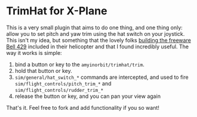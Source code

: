 # TrimHat for X-Plane

This is a very small plugin that aims to do one thing, and one thing only: allow you to set pitch and yaw trim using the hat switch on your joystick. This isn't my idea, but something that the lovely folks [building the freeware Bell 429][bell429] included in their helicopter and that I found incredibly useful. The way it works is simple:

1. bind a button or key to the `amyinorbit/trimhat/trim`.
2. hold that button or key.
3. `sim/general/hat_switch_*` commands are intercepted, and used to fire `sim/flight_controls/pitch_trim_*` and `sim/flight_controls/rudder_trim_*`
4. release the button or key, and you can pan your view again

That's it. Feel free to fork and add functionality if you so want!

[bell429]: https://forums.x-plane.org/index.php?/files/file/39708-bell-429-wlg/